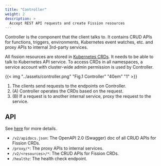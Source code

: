 ```yaml
---
title: "Controller"
weight: 2
description: >
  Accept REST API requests and create Fission resources
---
```

Controller is the component that the client talks to.
It contains CRUD APIs for functions, triggers, environments, Kubernetes event watches, etc. and proxy APIs to internal 3rd-party services.

All fission resources are stored in <a href="https://kubernetes.io/docs/concepts/extend-kubernetes/api-extension/custom-resources/" target="_blank">Kubernetes CRDs</a>.
It needs to be able to talk to Kubernetes API service.
To access CRDs in all namespaces, a service account with cluster-wide admin permission is used by Controller.

{{< img "../assets/controller.png" "Fig.1 Controller" "40em" "1" >}}

1. The clients send requests to the endpoints on Controller.
2. (A) Controller operates the CRDs based on the request.
3. (B) If a request is to another internal service, proxy the request to the service.

## API

See [here](https://github.com/fission/fission/blob/master/pkg/controller/api.go) for more details.

* `/v2/apidocs.json`: The OpenAPI 2.0 (Swagger) doc of all CRUD APIs for Fission CRDs.
* `/proxy/*`: The proxy APIs to internal services.
* `/v2/<resources>/*`: The CRUD APIs for Fission CRDs.
* `/healthz`: The health check endpoint.
